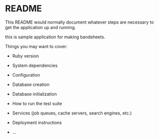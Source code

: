 # README

This README would normally document whatever steps are necessary to get the
application up and running.

this is sample application for making bandsheets.

Things you may want to cover:

* Ruby version

* System dependencies

* Configuration

* Database creation

* Database initialization

* How to run the test suite

* Services (job queues, cache servers, search engines, etc.)

* Deployment instructions

* ...

